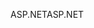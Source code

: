 <span data-ttu-id="e24d2-101">ASP.NET</span><span class="sxs-lookup"><span data-stu-id="e24d2-101">ASP.NET</span></span>